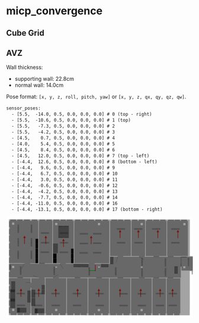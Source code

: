 # micp_convergence

## Cube Grid

## AVZ

Wall thickness:
- supporting wall: 22.8cm
- normal wall: 14.0cm

Pose format: `[x, y, z, roll, pitch, yaw]` or `[x, y, z, qx, qy, qz, qw]`.
```
sensor_poses:
  - [5.5,  -14.0, 0.5, 0.0, 0.0, 0.0] # 0 (top - right)
  - [5.5,  -10.6, 0.5, 0.0, 0.0, 0.0] # 1 (top)
  - [5.5,   -7.3, 0.5, 0.0, 0.0, 0.0] # 2
  - [5.5,   -4.2, 0.5, 0.0, 0.0, 0.0] # 3
  - [4.5,    0.7, 0.5, 0.0, 0.0, 0.0] # 4
  - [4.0,    5.4, 0.5, 0.0, 0.0, 0.0] # 5
  - [4.5,    8.4, 0.5, 0.0, 0.0, 0.0] # 6
  - [4.5,   12.0, 0.5, 0.0, 0.0, 0.0] # 7 (top - left)
  - [-4.4,  12.6, 0.5, 0.0, 0.0, 0.0] # 8 (bottom - left)
  - [-4.4,   9.6, 0.5, 0.0, 0.0, 0.0] # 9
  - [-4.4,   6.7, 0.5, 0.0, 0.0, 0.0] # 10
  - [-4.4,   3.0, 0.5, 0.0, 0.0, 0.0] # 11
  - [-4.4,  -0.6, 0.5, 0.0, 0.0, 0.0] # 12
  - [-4.4,  -4.2, 0.5, 0.0, 0.0, 0.0] # 13
  - [-4.4,  -7.7, 0.5, 0.0, 0.0, 0.0] # 14
  - [-4.4, -11.0, 0.5, 0.0, 0.0, 0.0] # 16
  - [-4.4, -13.1, 0.5, 0.0, 0.0, 0.0] # 17 (bottom - right)
```

![AVZ Poses](dat/avz_poses.png)